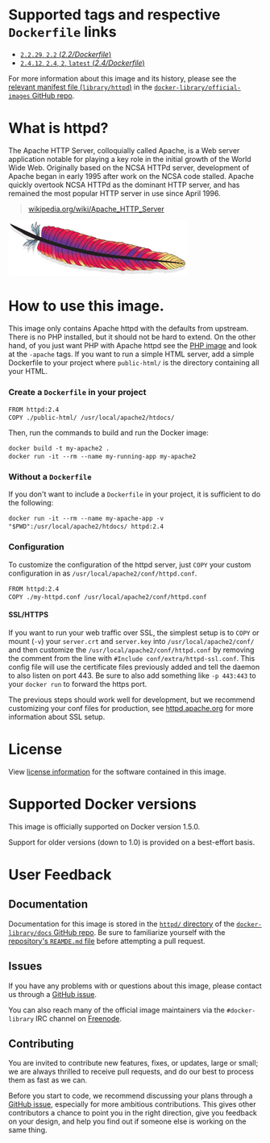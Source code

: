 # Supported tags and respective `Dockerfile` links

-	[`2.2.29`, `2.2` (*2.2/Dockerfile*)](https://github.com/docker-library/httpd/blob/047048112cb4f8997b1a51f4295f44584b436a83/2.2/Dockerfile)
-	[`2.4.12`, `2.4`, `2`, `latest` (*2.4/Dockerfile*)](https://github.com/docker-library/httpd/blob/9c77579dcf981f060732bf41845edea8e39a130b/2.4/Dockerfile)

For more information about this image and its history, please see the [relevant manifest file (`library/httpd`)](https://github.com/docker-library/official-images/blob/master/library/httpd) in the [`docker-library/official-images` GitHub repo](https://github.com/docker-library/official-images).

# What is httpd?

The Apache HTTP Server, colloquially called Apache, is a Web server application notable for playing a key role in the initial growth of the World Wide Web. Originally based on the NCSA HTTPd server, development of Apache began in early 1995 after work on the NCSA code stalled. Apache quickly overtook NCSA HTTPd as the dominant HTTP server, and has remained the most popular HTTP server in use since April 1996.

> [wikipedia.org/wiki/Apache_HTTP_Server](http://en.wikipedia.org/wiki/Apache_HTTP_Server)

![logo](https://raw.githubusercontent.com/docker-library/docs/master/httpd/logo.png)

# How to use this image.

This image only contains Apache httpd with the defaults from upstream. There is no PHP installed, but it should not be hard to extend. On the other hand, of you just want PHP with Apache httpd see the [PHP image](https://registry.hub.docker.com/_/php/) and look at the `-apache` tags. If you want to run a simple HTML server, add a simple Dockerfile to your project where `public-html/` is the directory containing all your HTML.

### Create a `Dockerfile` in your project

	FROM httpd:2.4
	COPY ./public-html/ /usr/local/apache2/htdocs/

Then, run the commands to build and run the Docker image:

	docker build -t my-apache2 .
	docker run -it --rm --name my-running-app my-apache2

### Without a `Dockerfile`

If you don't want to include a `Dockerfile` in your project, it is sufficient to do the following:

	docker run -it --rm --name my-apache-app -v "$PWD":/usr/local/apache2/htdocs/ httpd:2.4

### Configuration

To customize the configuration of the httpd server, just `COPY` your custom configuration in as `/usr/local/apache2/conf/httpd.conf`.

	FROM httpd:2.4
	COPY ./my-httpd.conf /usr/local/apache2/conf/httpd.conf

#### SSL/HTTPS

If you want to run your web traffic over SSL, the simplest setup is to `COPY` or mount (`-v`) your `server.crt` and `server.key` into `/usr/local/apache2/conf/` and then customize the `/usr/local/apache2/conf/httpd.conf` by removing the comment from the line with `#Include conf/extra/httpd-ssl.conf`. This config file will use the certificate files previously added and tell the daemon to also listen on port 443. Be sure to also add something like `-p 443:443` to your `docker run` to forward the https port.

The previous steps should work well for development, but we recommend customizing your conf files for production, see [httpd.apache.org](https://httpd.apache.org/docs/2.2/ssl/ssl_faq.html) for more information about SSL setup.

# License

View [license information](https://www.apache.org/licenses/) for the software contained in this image.

# Supported Docker versions

This image is officially supported on Docker version 1.5.0.

Support for older versions (down to 1.0) is provided on a best-effort basis.

# User Feedback

## Documentation

Documentation for this image is stored in the [`httpd/` directory](https://github.com/docker-library/docs/tree/master/httpd) of the [`docker-library/docs` GitHub repo](https://github.com/docker-library/docs). Be sure to familiarize yourself with the [repository's `REAMDE.md` file](https://github.com/docker-library/docs/blob/master/README.md) before attempting a pull request.

## Issues

If you have any problems with or questions about this image, please contact us through a [GitHub issue](https://github.com/docker-library/httpd/issues).

You can also reach many of the official image maintainers via the `#docker-library` IRC channel on [Freenode](https://freenode.net).

## Contributing

You are invited to contribute new features, fixes, or updates, large or small; we are always thrilled to receive pull requests, and do our best to process them as fast as we can.

Before you start to code, we recommend discussing your plans through a [GitHub issue](https://github.com/docker-library/httpd/issues), especially for more ambitious contributions. This gives other contributors a chance to point you in the right direction, give you feedback on your design, and help you find out if someone else is working on the same thing.
